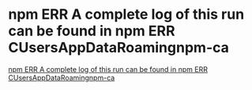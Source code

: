 # npm ERR A complete log of this run can be found in npm ERR CUsersAppDataRoamingnpm-ca
[npm ERR A complete log of this run can be found in npm ERR CUsersAppDataRoamingnpm-ca](https://aiwithcloud.com/2022/09/16/npm_err_a_complete_log_of_this_run_can_be_found_in_npm_err_cusersappdataroamingnpm_ca/)
